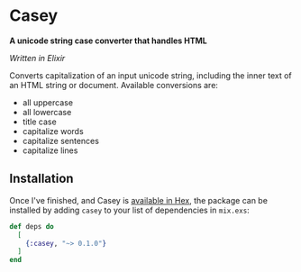 # Casey

**A unicode string case converter that handles HTML**

*Written in Elixir*

Converts capitalization of an input unicode string, including the inner text of an HTML string or document. Available conversions are:
- all uppercase
- all lowercase
- title case
- capitalize words
- capitalize sentences
- capitalize lines

## Installation

Once I've finished, and Casey is [available in Hex](https://hex.pm/docs/publish), the package can be installed
by adding `casey` to your list of dependencies in `mix.exs`:

```elixir
def deps do
  [
    {:casey, "~> 0.1.0"}
  ]
end
```

<!-- Documentation can be generated with [ExDoc](https://github.com/elixir-lang/ex_doc)
and published on [HexDocs](https://hexdocs.pm).
Once published, the docs can be found at [https://hexdocs.pm/casey](https://hexdocs.pm/casey). -->


